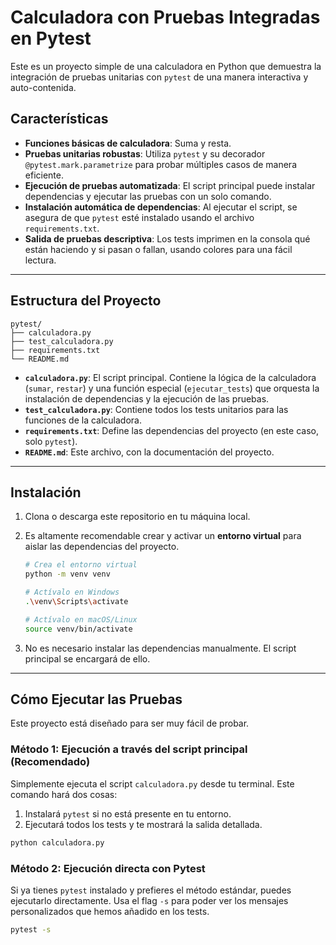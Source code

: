 # Calculadora con Pruebas Integradas en Pytest

Este es un proyecto simple de una calculadora en Python que demuestra la integración de pruebas unitarias con `pytest` de una manera interactiva y auto-contenida.

## Características

- **Funciones básicas de calculadora**: Suma y resta.
- **Pruebas unitarias robustas**: Utiliza `pytest` y su decorador `@pytest.mark.parametrize` para probar múltiples casos de manera eficiente.
- **Ejecución de pruebas automatizada**: El script principal puede instalar dependencias y ejecutar las pruebas con un solo comando.
- **Instalación automática de dependencias**: Al ejecutar el script, se asegura de que `pytest` esté instalado usando el archivo `requirements.txt`.
- **Salida de pruebas descriptiva**: Los tests imprimen en la consola qué están haciendo y si pasan o fallan, usando colores para una fácil lectura.

---

## Estructura del Proyecto

```
pytest/
├── calculadora.py
├── test_calculadora.py
├── requirements.txt
└── README.md
```

- **`calculadora.py`**: El script principal. Contiene la lógica de la calculadora (`sumar`, `restar`) y una función especial (`ejecutar_tests`) que orquesta la instalación de dependencias y la ejecución de las pruebas.
- **`test_calculadora.py`**: Contiene todos los tests unitarios para las funciones de la calculadora.
- **`requirements.txt`**: Define las dependencias del proyecto (en este caso, solo `pytest`).
- **`README.md`**: Este archivo, con la documentación del proyecto.

---

## Instalación

1.  Clona o descarga este repositorio en tu máquina local.

2.  Es altamente recomendable crear y activar un **entorno virtual** para aislar las dependencias del proyecto.
    ```bash
    # Crea el entorno virtual
    python -m venv venv

    # Actívalo en Windows
    .\venv\Scripts\activate

    # Actívalo en macOS/Linux
    source venv/bin/activate
    ```

3.  No es necesario instalar las dependencias manualmente. El script principal se encargará de ello.

---

## Cómo Ejecutar las Pruebas

Este proyecto está diseñado para ser muy fácil de probar.

### Método 1: Ejecución a través del script principal (Recomendado)

Simplemente ejecuta el script `calculadora.py` desde tu terminal. Este comando hará dos cosas:
1.  Instalará `pytest` si no está presente en tu entorno.
2.  Ejecutará todos los tests y te mostrará la salida detallada.

```bash
python calculadora.py
```

### Método 2: Ejecución directa con Pytest

Si ya tienes `pytest` instalado y prefieres el método estándar, puedes ejecutarlo directamente. Usa el flag `-s` para poder ver los mensajes personalizados que hemos añadido en los tests.

```bash
pytest -s
```